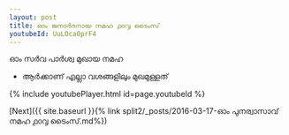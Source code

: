 ```yaml
---
layout: post
title: ഓം ജനാർദനായ നമഹ ൧൦൮ ടൈംസ്
youtubeId: UuLOca0prF4
---
```

 
 
 ഓം സർവ പാർശ്വ മുഖായ നമഹ 
 
 -  ആർക്കാണ് എല്ലാ വശങ്ങളിലും മുഖമുള്ളത് 
 
  
 
  
 
 
 
 
 
 


{% include youtubePlayer.html id=page.youtubeId %}
 
[Next]({{ site.baseurl }}{% link  split2/_posts/2016-03-17-ഓം പുനര്വാസാവ് നമഹ ൧൦൮ ടൈംസ്.md%})
 
